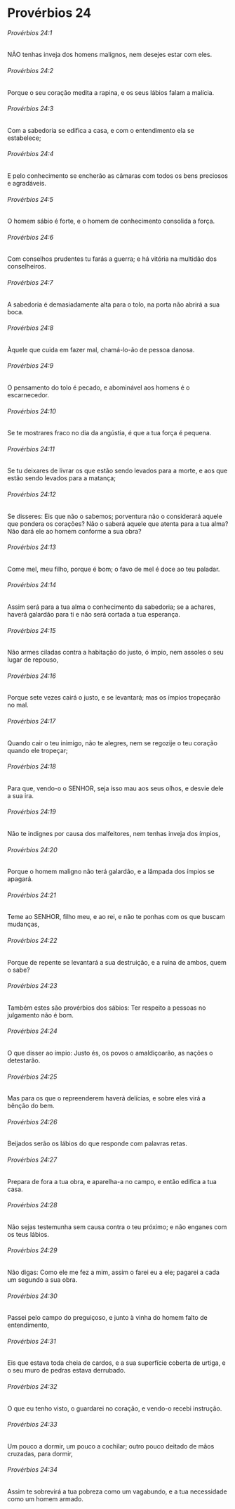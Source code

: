 # Provérbios 24

###### Provérbios 24:1

NÃO tenhas inveja dos homens malignos, nem desejes estar com eles.

###### Provérbios 24:2

Porque o seu coração medita a rapina, e os seus lábios falam a malícia.

###### Provérbios 24:3

Com a sabedoria se edifica a casa, e com o entendimento ela se estabelece;

###### Provérbios 24:4

E pelo conhecimento se encherão as câmaras com todos os bens preciosos e agradáveis.

###### Provérbios 24:5

O homem sábio é forte, e o homem de conhecimento consolida a força.

###### Provérbios 24:6

Com conselhos prudentes tu farás a guerra; e há vitória na multidão dos conselheiros.

###### Provérbios 24:7

A sabedoria é demasiadamente alta para o tolo, na porta não abrirá a sua boca.

###### Provérbios 24:8

Àquele que cuida em fazer mal, chamá-lo-ão de pessoa danosa.

###### Provérbios 24:9

O pensamento do tolo é pecado, e abominável aos homens é o escarnecedor.

###### Provérbios 24:10

Se te mostrares fraco no dia da angústia, é que a tua força é pequena.

###### Provérbios 24:11

Se tu deixares de livrar os que estão sendo levados para a morte, e aos que estão sendo levados para a matança;

###### Provérbios 24:12

Se disseres: Eis que não o sabemos; porventura não o considerará aquele que pondera os corações? Não o saberá aquele que atenta para a tua alma? Não dará ele ao homem conforme a sua obra?

###### Provérbios 24:13

Come mel, meu filho, porque é bom; o favo de mel é doce ao teu paladar.

###### Provérbios 24:14

Assim será para a tua alma o conhecimento da sabedoria; se a achares, haverá galardão para ti e não será cortada a tua esperança.

###### Provérbios 24:15

Não armes ciladas contra a habitação do justo, ó ímpio, nem assoles o seu lugar de repouso,

###### Provérbios 24:16

Porque sete vezes cairá o justo, e se levantará; mas os ímpios tropeçarão no mal.

###### Provérbios 24:17

Quando cair o teu inimigo, não te alegres, nem se regozije o teu coração quando ele tropeçar;

###### Provérbios 24:18

Para que, vendo-o o SENHOR, seja isso mau aos seus olhos, e desvie dele a sua ira.

###### Provérbios 24:19

Não te indignes por causa dos malfeitores, nem tenhas inveja dos ímpios,

###### Provérbios 24:20

Porque o homem maligno não terá galardão, e a lâmpada dos ímpios se apagará.

###### Provérbios 24:21

Teme ao SENHOR, filho meu, e ao rei, e não te ponhas com os que buscam mudanças,

###### Provérbios 24:22

Porque de repente se levantará a sua destruição, e a ruína de ambos, quem o sabe?

###### Provérbios 24:23

Também estes são provérbios dos sábios: Ter respeito a pessoas no julgamento não é bom.

###### Provérbios 24:24

O que disser ao ímpio: Justo és, os povos o amaldiçoarão, as nações o detestarão.

###### Provérbios 24:25

Mas para os que o repreenderem haverá delícias, e sobre eles virá a bênção do bem.

###### Provérbios 24:26

Beijados serão os lábios do que responde com palavras retas.

###### Provérbios 24:27

Prepara de fora a tua obra, e aparelha-a no campo, e então edifica a tua casa.

###### Provérbios 24:28

Não sejas testemunha sem causa contra o teu próximo; e não enganes com os teus lábios.

###### Provérbios 24:29

Não digas: Como ele me fez a mim, assim o farei eu a ele; pagarei a cada um segundo a sua obra.

###### Provérbios 24:30

Passei pelo campo do preguiçoso, e junto à vinha do homem falto de entendimento,

###### Provérbios 24:31

Eis que estava toda cheia de cardos, e a sua superfície coberta de urtiga, e o seu muro de pedras estava derrubado.

###### Provérbios 24:32

O que eu tenho visto, o guardarei no coração, e vendo-o recebi instrução.

###### Provérbios 24:33

Um pouco a dormir, um pouco a cochilar; outro pouco deitado de mãos cruzadas, para dormir,

###### Provérbios 24:34

Assim te sobrevirá a tua pobreza como um vagabundo, e a tua necessidade como um homem armado.

